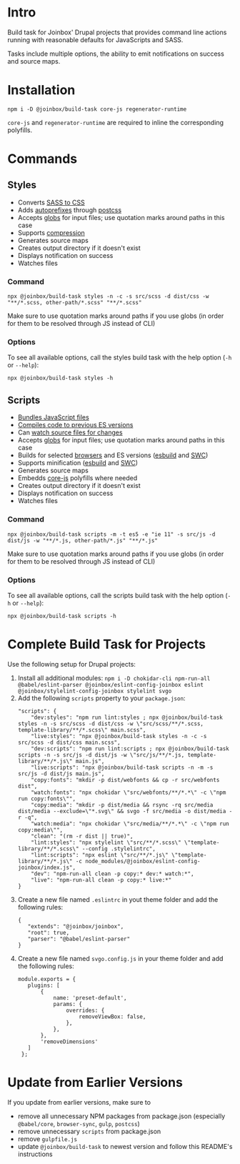 # Intro

Build task for Joinbox' Drupal projects that provides command line actions running with reasonable
defaults for JavaScripts and SASS.

Tasks include multiple options, the ability to emit notifications on success and source maps.


# Installation

`npm i -D @joinbox/build-task core-js regenerator-runtime`

`core-js` and `regenerator-runtime` are required to inline the corresponding polyfills.

# Commands


## Styles

- Converts [SASS to CSS](https://github.com/sass/dart-sass)
- Adds [autoprefixes](https://github.com/postcss/autoprefixer) through [postcss](https://postcss.org/)
- Accepts [globs](https://www.npmjs.com/package/glob) for input files; use quotation marks around
paths in this case
- Supports [compression](https://sass-lang.com/documentation/cli/dart-sass#style)
- Generates source maps
- Creates output directory if it doesn't exist
- Displays notification on success
- Watches files

### Command

`npx @joinbox/build-task styles -n -c -s src/scss -d dist/css -w "**/*.scss, other-path/*.scss" "**/*.scss"`

Make sure to use quotation marks around paths if you use globs (in order for them to be resolved
through JS instead of CLI)

### Options

To see all available options, call the styles build task with the help option (`-h` or `--help`):

`npx @joinbox/build-task styles -h`


## Scripts

- [Bundles JavaScript files](https://esbuild.github.io/)
- [Compiles code to previous ES versions](https://swc.rs/)
- Can [watch source files for changes](https://esbuild.github.io/api/#watch)
- Accepts [globs](https://www.npmjs.com/package/glob) for input files; use quotation marks around
paths in this case
- Builds for selected [browsers](https://github.com/browserslist/browserslist) and ES versions ([esbuild](https://esbuild.github.io/api/#target) and [SWC](https://swc.rs/docs/configuration/compilation#jsctarget))
- Supports minification ([esbuild](https://esbuild.github.io/api/#minify) and [SWC](https://swc.rs/docs/configuration/minification))
- Generates source maps
- Embedds [core-js](https://github.com/zloirock/core-js) polyfills where needed
- Creates output directory if it doesn't exist
- Displays notification on success
- Watches files

### Command

`npx @joinbox/build-task scripts -m -t es5 -e "ie 11" -s src/js -d dist/js -w "**/*.js, other-path/*.js" "**/*.js"`

Make sure to use quotation marks around paths if you use globs (in order for them to be resolved
through JS instead of CLI)

### Options

To see all available options, call the scripts build task with the help option (`-h` or `--help`):

`npx @joinbox/build-task scripts -h`



# Complete Build Task for Projects

Use the following setup for Drupal projects:

1. Install all additional modules:
    `npm i -D chokidar-cli npm-run-all @babel/eslint-parser @joinbox/eslint-config-joinbox eslint @joinbox/stylelint-config-joinbox stylelint svgo`
2. Add the following `scripts` property to your `package.json`:
    ```
    "scripts": {
        "dev:styles": "npm run lint:styles ; npx @joinbox/build-task styles -n -s src/scss -d dist/css -w \"src/scss/**/*.scss, template-library/**/*.scss\" main.scss",
        "live:styles": "npx @joinbox/build-task styles -n -c -s src/scss -d dist/css main.scss",
        "dev:scripts": "npm run lint:scripts ; npx @joinbox/build-task scripts -n -s src/js -d dist/js -w \"src/js/**/*.js, template-library/**/*.js\" main.js",
        "live:scripts": "npx @joinbox/build-task scripts -n -m -s src/js -d dist/js main.js",
        "copy:fonts": "mkdir -p dist/webfonts && cp -r src/webfonts dist",
        "watch:fonts": "npx chokidar \"src/webfonts/**/*.*\" -c \"npm run copy:fonts\"",
        "copy:media": "mkdir -p dist/media && rsync -rq src/media dist/media --exclude=\"*.svg\" && svgo -f src/media -o dist/media -r -q",
        "watch:media": "npx chokidar \"src/media/**/*.*\" -c \"npm run copy:media\"",
        "clean": "(rm -r dist || true)",
        "lint:styles": "npx stylelint \"src/**/*.scss\" \"template-library/**/*.scss\" --config .stylelintrc",
        "lint:scripts": "npx eslint \"src/**/*.js\" \"template-library/**/*.js\" -c node_modules/@joinbox/eslint-config-joinbox/index.js",
        "dev": "npm-run-all clean -p copy:* dev:* watch:*",
        "live": "npm-run-all clean -p copy:* live:*"
    }
    ```
3. Create a new file named `.eslintrc` in yout theme folder and add the following rules:
    ```
   {
       "extends": "@joinbox/joinbox",
       "root": true,
       "parser": "@babel/eslint-parser"
    }
   ```
4. Create a new file named `svgo.config.js` in your theme folder and add the following rules:
   ```
   module.exports = {
      plugins: [
          {
              name: 'preset-default',
              params: {
                  overrides: {
                      removeViewBox: false,
                  },
              },
          },
          'removeDimensions'
      ]
    };
   ```



# Update from Earlier Versions

If you update from earlier versions, make sure to 
- remove all unnecessary NPM packages from package.json (especially `@babel/core`, `browser-sync`, `gulp`, `postcss`)
- remove unnecessary `scripts` from package.json
- remove `gulpfile.js`
- update `@joinbox/build-task` to newest version and follow this README's instructions
